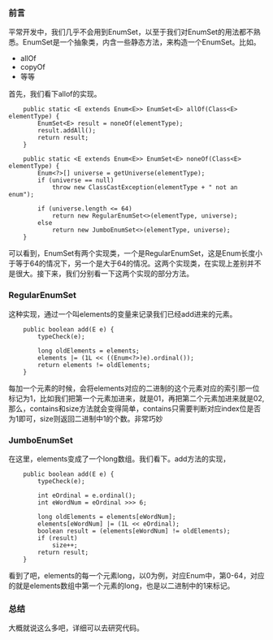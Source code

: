 ### 前言

平常开发中，我们几乎不会用到EnumSet，以至于我们对EnumSet的用法都不熟悉。EnumSet是一个抽象类，内含一些静态方法，来构造一个EnumSet。比如。

* allOf
* copyOf
* 等等

首先，我们看下allof的实现。

```
    public static <E extends Enum<E>> EnumSet<E> allOf(Class<E> elementType) {
        EnumSet<E> result = noneOf(elementType);
        result.addAll();
        return result;
    }
    
    public static <E extends Enum<E>> EnumSet<E> noneOf(Class<E> elementType) {
        Enum<?>[] universe = getUniverse(elementType);
        if (universe == null)
            throw new ClassCastException(elementType + " not an enum");

        if (universe.length <= 64)
            return new RegularEnumSet<>(elementType, universe);
        else
            return new JumboEnumSet<>(elementType, universe);
    }
```


可以看到，EnumSet有两个实现类，一个是RegularEnumSet，这是Enum长度小于等于64的情况下，另一个是大于64的情况。这两个实现类，在实现上差别并不是很大。接下来，我们分别看一下这两个实现的部分方法。


### RegularEnumSet

这种实现，通过一个叫elements的变量来记录我们已经add进来的元素。

```
    public boolean add(E e) {
        typeCheck(e);

        long oldElements = elements;
        elements |= (1L << ((Enum<?>)e).ordinal());
        return elements != oldElements;
    }
```

每加一个元素的时候，会将elements对应的二进制的这个元素对应的索引那一位标记为1，比如我们把第一个元素加进来，就是01，再把第二个元素加进来就是02,那么，contains和size方法就会变得简单，contains只需要判断对应index位是否为1即可，size则返回二进制中1的个数。非常巧妙


### JumboEnumSet
在这里，elements变成了一个long数组。我们看下。add方法的实现，

```
    public boolean add(E e) {
        typeCheck(e);

        int eOrdinal = e.ordinal();
        int eWordNum = eOrdinal >>> 6;

        long oldElements = elements[eWordNum];
        elements[eWordNum] |= (1L << eOrdinal);
        boolean result = (elements[eWordNum] != oldElements);
        if (result)
            size++;
        return result;
    }

```

看到了吧，elements的每一个元素long，以0为例，对应Enum中，第0-64，对应的就是elements数组中第一个元素的long，也是以二进制中的1来标记。


### 总结

大概就说这么多吧，详细可以去研究代码。



